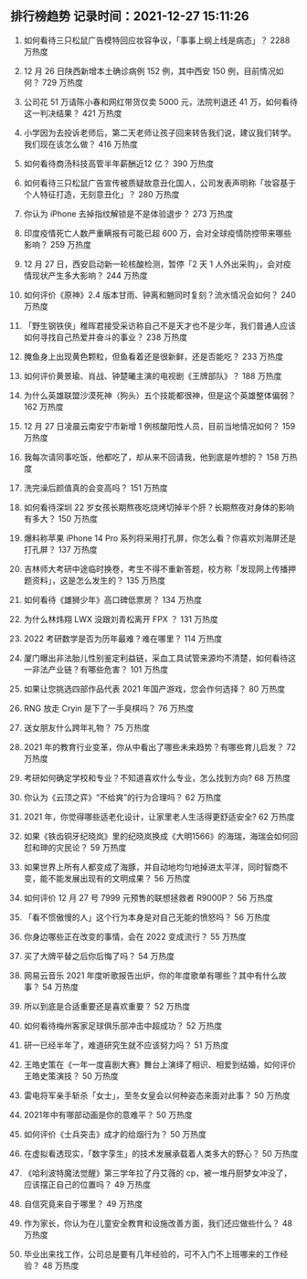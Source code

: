 
## 排行榜趋势 记录时间：2021-12-27 15:11:26
  
  1. 如何看待三只松鼠广告模特回应妆容争议，「事事上纲上线是病态」？ 2288 万热度
    
  2. 12 月 26 日陕西新增本土确诊病例 152 例，其中西安 150 例，目前情况如何？ 729 万热度
    
  3. 公司花 51 万请陈小春和网红带货仅卖 5000 元，法院判退还 41 万，如何看待这一判决结果？ 421 万热度
    
  4. 小学因为去投诉老师后，第二天老师让孩子回来转告我们说，建议我们转学。我们现在该怎么做？ 416 万热度
    
  5. 如何看待商汤科技高管半年薪酬近12 亿？ 390 万热度
    
  6. 如何看待三只松鼠广告宣传被质疑故意丑化国人，公司发表声明称「妆容基于个人特征打造，无刻意丑化」？ 280 万热度
    
  7. 你认为 iPhone 去掉指纹解锁是不是体验退步？ 273 万热度
    
  8. 印度疫情死亡人数严重瞒报有可能已超  600 万，会对全球疫情防控带来哪些影响？ 259 万热度
    
  9. 12 月 27 日，西安启动新一轮核酸检测，暂停「2 天 1 人外出采购」，会对疫情现状产生多大影响？ 244 万热度
    
  10. 如何评价《原神》2.4 版本甘雨、钟离和魈同时复刻？流水情况会如何？ 240 万热度
    
  11. 「野生钢铁侠」稚晖君接受采访称自己不是天才也不是少年，我们普通人应该如何寻找自己热爱并奋斗的事业？ 238 万热度
    
  12. 腌鱼身上出现黄色颗粒，但鱼看着还是很新鲜，还是否能吃？ 233 万热度
    
  13. 如何评价黄景瑜、肖战、钟楚曦主演的电视剧《王牌部队》？ 188 万热度
    
  14. 为什么英雄联盟沙漠死神（狗头）五个技能都很神，但是这个英雄整体偏弱？ 162 万热度
    
  15. 12 月 27 日凌晨云南安宁市新增 1 例核酸阳性人员，目前当地情况如何？ 159 万热度
    
  16. 我每次请同事吃饭，他都吃了，却从来不回请我，他到底是咋想的？ 158 万热度
    
  17. 洗完澡后颜值真的会变高吗？ 151 万热度
    
  18. 如何看待深圳 22 岁女孩长期熬夜吃烧烤切掉半个肝？长期熬夜对身体的影响有多大？ 150 万热度
    
  19. 爆料称苹果 iPhone 14 Pro 系列将采用打孔屏，你怎么看？你喜欢刘海屏还是打孔屏？ 137 万热度
    
  20. 吉林师大考研中途临时换卷，考生不得不重新答题，校方称「发现网上传播押题资料」，这是怎么发生的？ 135 万热度
    
  21. 如何看待《雄狮少年》高口碑低票房？ 134 万热度
    
  22. 为什么林炜翔 LWX 没跟刘青松离开 FPX ？ 131 万热度
    
  23. 2022 考研数学是否为历年最难？难在哪里？ 114 万热度
    
  24. 厦门曝出非法胎儿性别鉴定利益链，采血工具试管来源均不清楚，如何看待这一非法产业链？有哪些危害？ 101 万热度
    
  25. 如果让您挑选四部作品代表 2021 年国产游戏，您会作何选择？ 80 万热度
    
  26. RNG 放走 Cryin 是下了一手臭棋吗？ 76 万热度
    
  27. 送女朋友什么跨年礼物？ 75 万热度
    
  28. 2021 年的教育行业变革，你从中看出了哪些未来趋势？有哪些育儿启发？ 72 万热度
    
  29. 考研如何确定学校和专业？不知道喜欢什么专业，怎么找到方向? 68 万热度
    
  30. 你认为《云顶之弈》“不给爽”的行为合理吗？ 62 万热度
    
  31. 2021 年，你觉得哪些适老化设计，让家里老人生活得更舒适安全? 62 万热度
    
  32. 如果《铁齿铜牙纪晓岚》里的纪晓岚换成《大明1566》的海瑞，海瑞会如何回怼和珅的灾民论？ 59 万热度
    
  33. 如果世界上所有人都变成了海豚，并自动地均匀地掉进太平洋，同时智商不变，能不能发展出现有的文明成果？ 56 万热度
    
  34. 如何评价 12 月 27 号 7999 元预售的联想拯救者 R9000P？ 56 万热度
    
  35. 「看不惯傲慢的人」这个行为本身是对自己无能的愤怒吗？ 56 万热度
    
  36. 你身边哪些正在改变的事情，会在 2022 变成流行？ 55 万热度
    
  37. 买了大牌平替之后你后悔了吗？ 54 万热度
    
  38. 网易云音乐 2021 年度听歌报告出炉，你的年度歌单有哪些？其中有什么故事？ 54 万热度
    
  39. 所以到底是合适重要还是喜欢重要？ 52 万热度
    
  40. 如何看待梅州客家足球俱乐部冲击中超成功？ 52 万热度
    
  41. 研一已经半年了，难道研究生就不应该努力吗？ 51 万热度
    
  42. 王皓史策在《一年一度喜剧大赛》舞台上演绎了相识、相爱到结婚，如何评价王皓史策演技？ 50 万热度
    
  43. 雷电将军亲手斩杀「女士」，至冬女皇会以何种姿态来面对此事？ 50 万热度
    
  44. 2021年中有哪部动画是你的意难平？ 50 万热度
    
  45. 如何评价《士兵突击》成才的给烟行为？ 50 万热度
    
  46. 在虚拟看透现实，「数字孪生」的技术发展承载着人类多大的野心？ 50 万热度
    
  47. 《哈利波特魔法觉醒》第三学年拉了丹艾薇的 cp，被一堆丹厨梦女冲没了，应该摆正自己的位置吗？ 49 万热度
    
  48. 自信究竟来自于哪里？ 49 万热度
    
  49. 作为家长，你认为在儿童安全教育和设施改善方面，我们还应做些什么？ 48 万热度
    
  50. 毕业出来找工作，公司总是要有几年经验的，可不入门不上班哪来的工作经验？ 48 万热度
    